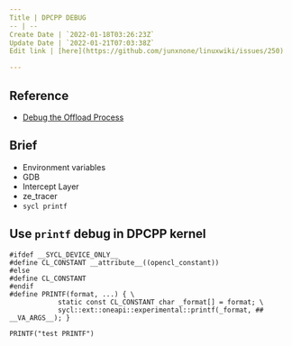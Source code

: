 ```yaml
---
Title | DPCPP DEBUG
-- | --
Create Date | `2022-01-18T03:26:23Z`
Update Date | `2022-01-21T07:03:38Z`
Edit link | [here](https://github.com/junxnone/linuxwiki/issues/250)

---
```

## Reference

- [Debug the Offload Process](https://www.intel.com/content/www/us/en/develop/documentation/oneapi-programming-guide/top/software-development-process/debugging-the-dpc-and-openmp-offload-process/debug-the-offload-process.html)

## Brief
- Environment variables
- GDB
- Intercept Layer
- ze_tracer
- `sycl printf`


## Use `printf` debug in DPCPP kernel

```
#ifdef __SYCL_DEVICE_ONLY__
#define CL_CONSTANT __attribute__((opencl_constant))
#else
#define CL_CONSTANT
#endif
#define PRINTF(format, ...) { \
            static const CL_CONSTANT char _format[] = format; \
            sycl::ext::oneapi::experimental::printf(_format, ## __VA_ARGS__); }
````

```
PRINTF("test PRINTF")
```
